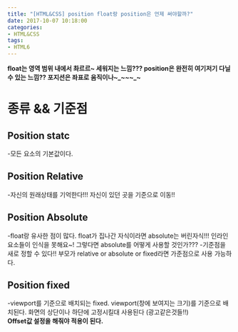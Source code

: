 ```yaml
---
title: "[HTML&CSS] position float랑 position은 언제 써야할까?"
date: 2017-10-07 10:18:00
categories:
- HTML&CSS
tags:
- HTML6
---
```


**float는 영역 범위 내에서 촤르르~ 세워지는 느낌??? position은 완전히 여기저기 다닐 수 있는 느낌?? 포지션은 좌표로 움직이나~_~_~_~_~**

# 종류 && 기준점
## Position statc
-모든 요소의 기본값이다.
<br>

## Position Relative
-자신의 원래상태를 기억한다!!! 자신이 있던 곳을 기준으로 이동!!
<br>

## Position Absolute
-float랑 유사한 점이 많다. float가 집나간 자식이라면 absolute는 버린자식!!! 인라인 요소들이 인식을 못해요~!
그렇다면 absolute를 어떻게 사용할 것인가???
-기준점을 새로 정할 수 있다!! 부모가 relative or absolute or fixed라면 가준점으로 사용 가능하다.
<br>

## Position fixed
-viewport를 기준으로 배치되는 fixed. viewport(창에 보여지는 크기)를 기준으로 배치된다. 화면의 상단이나 하단에 고정시킬대 사용된다 (광고같은것들!!)
<br>
**Offset값 설정을 해줘야 적용이 된다.**
